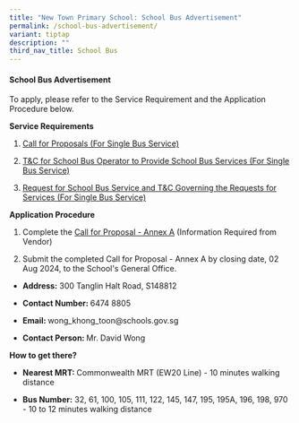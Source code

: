 ```yaml
---
title: "New Town Primary School: School Bus Advertisement"
permalink: /school-bus-advertisement/
variant: tiptap
description: ""
third_nav_title: School Bus
---
```

<h4><strong>School Bus Advertisement</strong></h4>
<p>To apply, please refer to the Service Requirement and the Application
Procedure below.</p>
<p><strong>Service Requirements</strong>
</p>
<ol data-tight="true" class="tight">
<li>
<p><a href="https://drive.google.com/file/d/1getc821GZ6OV2owl6_203eUltbGD2WZA/view?usp=drive_link" rel="noopener noreferrer nofollow" target="_blank">Call for Proposals (For Single Bus Service)</a>
</p>
</li>
<li>
<p><a href="https://drive.google.com/file/d/1zCrjxMLYLOh8s3cyFt6IJioSC9M9VsWG/view?usp=drive_link" rel="noopener noreferrer nofollow" target="_blank">T&amp;C for School Bus Operator to Provide School Bus Services (For Single Bus Service)</a>
</p>
</li>
<li>
<p><a href="https://drive.google.com/file/d/1Lq6KYvBU5sOyJAhw_AsjOPvQRnlM2pFY/view?usp=drive_link" rel="noopener noreferrer nofollow" target="_blank">Request for School Bus Service and T&amp;C Governing the Requests for Services (For Single Bus Service)</a>
</p>
</li>
</ol>
<p><strong>Application Procedure</strong>
</p>
<ol data-tight="true" class="tight">
<li>
<p>Complete the <a href="https://drive.google.com/file/d/1eWoLc1Y7sGFUXuQkiSGWt_py82zZCFZy/view?usp=drive_link" rel="noopener noreferrer nofollow" target="_blank">Call for Proposal - Annex A</a> (Information
Required from Vendor)</p>
</li>
<li>
<p>Submit the completed Call for Proposal - Annex A by closing date, 02 Aug
2024, to the School's General Office.</p>
</li>
</ol>
<ul data-tight="true" class="tight">
<li>
<p><strong>Address:</strong> 300 Tanglin Halt Road, S148812</p>
</li>
<li>
<p><strong>Contact Number: </strong>6474 8805</p>
</li>
<li>
<p><strong>Email: </strong>wong_khong_toon@schools.gov.sg</p>
</li>
<li>
<p><strong>Contact Person: </strong>Mr. David Wong</p>
</li>
</ul>
<p></p>
<p><strong>How to get there?</strong>
</p>
<ul data-tight="true" class="tight">
<li>
<p><strong>Nearest MRT: </strong>Commonwealth MRT (EW20 Line) - 10 minutes
walking distance</p>
</li>
<li>
<p><strong>Bus Number:</strong> 32, 61, 100, 105, 111, 122, 145, 147, 195,
195A, 196, 198, 970 - 10 to 12 minutes walking distance</p>
</li>
</ul>
<p></p>